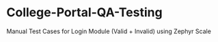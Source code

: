 # College-Portal-QA-Testing
Manual Test Cases for Login Module (Valid + Invalid) using Zephyr Scale
